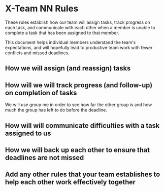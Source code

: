# X-Team NN Rules

These rules establish how our team will assign tasks,
track progress on each task, and communicate with each other 
when a member is unable to complete a task that has been assigned to that member.

This document helps individual members understand the team's expectations,
and will hopefully lead to productive team work with fewer conflicts
and missed deadlines.

## How we will assign (and reassign) tasks



## How will we will track progress (and follow-up) on completion of tasks

We will use group me in order to see how far the other group is and how much the group has left to do before the deadline.

## How will will communicate difficulties with a task assigned to us



## How we will back up each other to ensure that deadlines are not missed



## Add any other rules that your team establishes to help each other work effectively together



